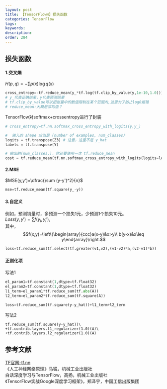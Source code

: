 ```yaml
---
layout: post
title: 【TensorFlow4】损失函数
categories: TensorFlow
tags: 
keywords:
description:
order: 284
---
```



## 损失函数
#### 1.交叉熵
$H(p,q)=-\sum p(x)\log q(x)$

```py
cross_entropy=-tf.reduce_mean(y_*tf.log(tf.clip_by_value(y,1e-10,1.0)))
# y_代表正确结果，y代表预测结果
# tf.clip_by_value可以把张量中的数值限制在某个范围内,这里为了防止log0报错
# reduce_mean:大概是求均值？
```

TensorFlow对softmax+crossentropy进行了封装
```py
# cross_entropy=tf.nn.softmax_cross_entropy_with_logits(y,y_)

#  输入的 shape 应当是 (number of examples, num_classes)
logits = tf.transpose(Z3) # 注意，这里不是 y_hat
labels = tf.transpose(Y)

# 输出的(num_classes,)，你还要使用一次 tf.reduce_mean
cost = tf.reduce_mean(tf.nn.softmax_cross_entropy_with_logits(logits=logits,labels=labels))
```

#### 2.MSE
$MSE(y,y')=\dfrac{\sum (y-y')^2}{n}$
```py
mse=tf.reduce_mean(tf.square(y_-y))
```

#### 3.自定义
例如，预测销量时，多预测一个损失1元，少预测1个损失10元。  
$Loss(y,y')=\sum f(y_i,y_i')$,  
其中，$$f(x,y)=\left\{\begin{array}{ccc}a(x-y)&x>y\\
b(y-x)&x\leq y\end{array}\right.$$

```py
loss=tf.reduce_sum(tf.select(tf.greater(v1,v2),(v1-v2)*a,(v2-v1)*b))
```

#### 正则化项
写法1
```py
el_param1=tf.constant(1,dtype=tf.float32)
el_param2=tf.constant(1,dtype=tf.float32)
l1_term=el_param1*tf.reduce_sum(tf.abs(A))
l2_term=el_param2*tf.reduce_sum(tf.square(A))

loss=tf.reduce_sum(tf.square(y-y_hat))+l1_term+l2_term
```
写法2
```
tf.reduce_sum(tf.square(y-y_hat))\
+tf.contrib.layers.l1_regularizer(1.0)(A)\
+tf.contrib.layers.l2_regularizer(1.0)(A)
```

## 参考文献
[TF官网-tf.nn](https://www.tensorflow.org/api_docs/python/tf/nn)  
《人工神经网络原理》马锐，机械工业出版社  
白话深度学习与TensorFlow，高扬，机械工业出版社  
《TensorFlow实战Google深度学习框架》，郑泽宇，中国工信出版集团  
